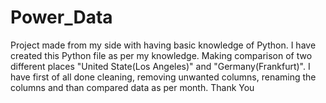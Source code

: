 # Power_Data
Project made from my side with having basic knowledge of Python. 
I have created this Python file as per my knowledge. Making comparison of two different places "United State(Los Angeles)" and "Germany(Frankfurt)".
I have first of all done cleaning, removing unwanted columns, renaming the columns and than compared data as per month.
Thank You

